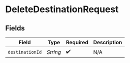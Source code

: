 # DeleteDestinationRequest


## Fields

| Field              | Type               | Required           | Description        |
| ------------------ | ------------------ | ------------------ | ------------------ |
| `destinationId`    | *String*           | :heavy_check_mark: | N/A                |
